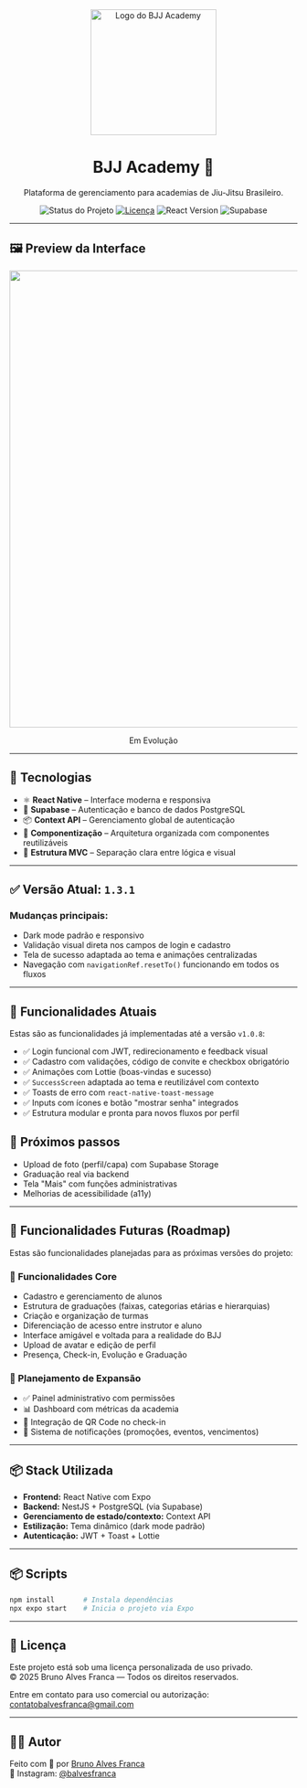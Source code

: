 <div align="center">
  <img src="https://i.imgur.com/WdGink9.png" alt="Logo do BJJ Academy" width="220" />

  <h1>BJJ Academy 🥋</h1>
  <p>Plataforma de gerenciamento para academias de Jiu-Jitsu Brasileiro.</p>

  <p align="center">
    <img src="https://img.shields.io/badge/status-estável-green" alt="Status do Projeto" />
    <a href="./LICENSE"><img src="https://img.shields.io/badge/license-BJJ--Academy-blueviolet" alt="Licença" /></a>
    <img src="https://img.shields.io/badge/react-18.x-blue" alt="React Version" />
    <img src="https://img.shields.io/badge/Supabase-PostgreSQL-green" alt="Supabase" />
  </p>
</div>

---

## 🖼️ Preview da Interface

<div align="center">
<img src="https://i.imgur.com/YIITDzG.png" width="800" />
<p align="center">
<p>Em Evolução</p>
</div>

---

## 🚀 Tecnologias

- ⚛️ **React Native** – Interface moderna e responsiva
- 🔐 **Supabase** – Autenticação e banco de dados PostgreSQL
- 📦 **Context API** – Gerenciamento global de autenticação
- 🧱 **Componentização** – Arquitetura organizada com componentes reutilizáveis
- 📁 **Estrutura MVC** – Separação clara entre lógica e visual

---

## ✅ Versão Atual: `1.3.1`

### Mudanças principais:

- Dark mode padrão e responsivo
- Validação visual direta nos campos de login e cadastro
- Tela de sucesso adaptada ao tema e animações centralizadas
- Navegação com `navigationRef.resetTo()` funcionando em todos os fluxos


---

## 🔐 Funcionalidades Atuais

Estas são as funcionalidades já implementadas até a versão `v1.0.8`:

- ✅ Login funcional com JWT, redirecionamento e feedback visual
- ✅ Cadastro com validações, código de convite e checkbox obrigatório
- ✅ Animações com Lottie (boas-vindas e sucesso)
- ✅ `SuccessScreen` adaptada ao tema e reutilizável com contexto
- ✅ Toasts de erro com `react-native-toast-message`
- ✅ Inputs com ícones e botão "mostrar senha" integrados
- ✅ Estrutura modular e pronta para novos fluxos por perfil


## 🚀 Próximos passos

- Upload de foto (perfil/capa) com Supabase Storage
- Graduação real via backend
- Tela "Mais" com funções administrativas
- Melhorias de acessibilidade (a11y)

---

## 🚀 Funcionalidades Futuras (Roadmap)

Estas são funcionalidades planejadas para as próximas versões do projeto:

### 🔧 Funcionalidades Core
- Cadastro e gerenciamento de alunos
- Estrutura de graduações (faixas, categorias etárias e hierarquias)
- Criação e organização de turmas
- Diferenciação de acesso entre instrutor e aluno
- Interface amigável e voltada para a realidade do BJJ
- Upload de avatar e edição de perfil
- Presença, Check-in, Evolução e Graduação

### 🧠 Planejamento de Expansão
- ✅ Painel administrativo com permissões
- 📊 Dashboard com métricas da academia
- 📱 Integração de QR Code no check-in
- 🔔 Sistema de notificações (promoções, eventos, vencimentos)

---

## 📦 Stack Utilizada

- **Frontend:** React Native com Expo
- **Backend:** NestJS + PostgreSQL (via Supabase)
- **Gerenciamento de estado/contexto:** Context API
- **Estilização:** Tema dinâmico (dark mode padrão)
- **Autenticação:** JWT + Toast + Lottie

---

## 📦 Scripts

```bash
npm install       # Instala dependências
npx expo start    # Inicia o projeto via Expo
```

---

## 📄 Licença

Este projeto está sob uma licença personalizada de uso privado.  
© 2025 Bruno Alves Franca — Todos os direitos reservados.

Entre em contato para uso comercial ou autorização: [contatobalvesfranca@gmail.com](mailto:contatobalvesfranca@gmail.com)

---

## 👨‍💻 Autor

Feito com 💙 por [Bruno Alves Franca](https://github.com/balvesfranca)  
📸 Instagram: [@balvesfranca](https://instagram.com/balvesfranca)

```